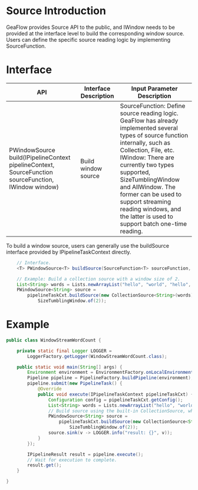 # Source Introduction
GeaFlow provides Source API to the public, and IWindow needs to be provided at the interface level to build the corresponding window source. Users can define the specific source reading logic by implementing SourceFunction.


# Interface

| API | Interface Description | Input Parameter Description |
| -------- | -------- | -------- |
| PWindowSource<T> build(IPipelineContext pipelineContext, SourceFunction<T> sourceFunction, IWindow<T> window)     | Build window source     |SourceFunction: Define source reading logic. GeaFlow has already implemented several types of source function internally, such as Collection, File, etc. <br> IWindow: There are currently two types supported, SizeTumblingWindow and AllWindow. The former can be used to support streaming reading windows, and the latter is used to support batch one-time reading.|


To build a window source, users can generally use the buildSource interface provided by IPipelineTaskContext directly.
```java
	// Interface.
	<T> PWindowSource<T> buildSource(SourceFunction<T> sourceFunction, IWindow<T> window);

	// Example: Build a collection source with a window size of 2.
	List<String> words = Lists.newArrayList("hello", "world", "hello", "word");
	PWindowSource<String> source =
        pipelineTaskCxt.buildSource(new CollectionSource<String>(words) {},
            SizeTumblingWindow.of(2));
```

# Example
```java
public class WindowStreamWordCount {

    private static final Logger LOGGER =
        LoggerFactory.getLogger(WindowStreamWordCount.class);

    public static void main(String[] args) {
        Environment environment = EnvironmentFactory.onLocalEnvironment();
        Pipeline pipeline = PipelineFactory.buildPipeline(environment);
        pipeline.submit(new PipelineTask() {
            @Override
            public void execute(IPipelineTaskContext pipelineTaskCxt) {
                Configuration config = pipelineTaskCxt.getConfig();
                List<String> words = Lists.newArrayList("hello", "world", "hello", "word");
                // Build source using the built-in CollectionSource, while specifying the window type as SizeTumblingWindow and window size as 2.
                PWindowSource<String> source =
                    pipelineTaskCxt.buildSource(new CollectionSource<String>(words) {},
                        SizeTumblingWindow.of(2));
                source.sink(v -> LOGGER.info("result: {}", v));
            }
        });

        IPipelineResult result = pipeline.execute();
        // Wait for execution to complete.
        result.get();
    }

}
```